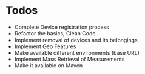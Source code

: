 # Todos

* Complete Device registration process
* Refactor the basics, Clean Code
* Implement removal of devices and its belongings
* Implement Geo Features
* Make available different environments (base URL)
* Implement Mass Retrieval of Measurements 
* Make it available on Maven

